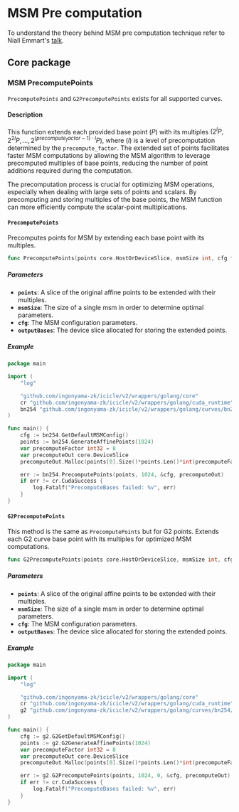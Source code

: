 # MSM Pre computation

To understand the theory behind MSM pre computation technique refer to Niall Emmart's [talk](https://youtu.be/KAWlySN7Hm8?feature=shared&t=1734).

## Core package

### MSM PrecomputePoints

`PrecomputePoints` and `G2PrecomputePoints` exists for all supported curves.

#### Description

This function extends each provided base point $(P)$ with its multiples $(2^lP, 2^{2l}P, ..., 2^{(precompute_factor - 1) \cdot l}P)$, where $(l)$ is a level of precomputation determined by the `precompute_factor`. The extended set of points facilitates faster MSM computations by allowing the MSM algorithm to leverage precomputed multiples of base points, reducing the number of point additions required during the computation.

The precomputation process is crucial for optimizing MSM operations, especially when dealing with large sets of points and scalars. By precomputing and storing multiples of the base points, the MSM function can more efficiently compute the scalar-point multiplications.

#### `PrecomputePoints`

Precomputes points for MSM by extending each base point with its multiples.

```go
func PrecomputePoints(points core.HostOrDeviceSlice, msmSize int, cfg *core.MSMConfig, outputBases core.DeviceSlice) cr.CudaError
```

##### Parameters

- **`points`**: A slice of the original affine points to be extended with their multiples.
- **`msmSize`**: The size of a single msm in order to determine optimal parameters.
- **`cfg`**: The MSM configuration parameters.
- **`outputBases`**: The device slice allocated for storing the extended points.

##### Example

```go
package main

import (
	"log"

	"github.com/ingonyama-zk/icicle/v2/wrappers/golang/core"
	cr "github.com/ingonyama-zk/icicle/v2/wrappers/golang/cuda_runtime"
	bn254 "github.com/ingonyama-zk/icicle/v2/wrappers/golang/curves/bn254"
)

func main() {
	cfg := bn254.GetDefaultMSMConfig()
	points := bn254.GenerateAffinePoints(1024)
	var precomputeFactor int32 = 8
	var precomputeOut core.DeviceSlice
	precomputeOut.Malloc(points[0].Size()*points.Len()*int(precomputeFactor), points[0].Size())

	err := bn254.PrecomputePoints(points, 1024, &cfg, precomputeOut)
	if err != cr.CudaSuccess {
		log.Fatalf("PrecomputeBases failed: %v", err)
	}
}
```

#### `G2PrecomputePoints`

This method is the same as `PrecomputePoints` but for G2 points. Extends each G2 curve base point with its multiples for optimized MSM computations.

```go
func G2PrecomputePoints(points core.HostOrDeviceSlice, msmSize int, cfg *core.MSMConfig, outputBases core.DeviceSlice) cr.CudaError
```

##### Parameters

- **`points`**: A slice of the original affine points to be extended with their multiples.
- **`msmSize`**: The size of a single msm in order to determine optimal parameters.
- **`cfg`**: The MSM configuration parameters.
- **`outputBases`**: The device slice allocated for storing the extended points.

##### Example

```go
package main

import (
	"log"

	"github.com/ingonyama-zk/icicle/v2/wrappers/golang/core"
	cr "github.com/ingonyama-zk/icicle/v2/wrappers/golang/cuda_runtime"
	g2 "github.com/ingonyama-zk/icicle/v2/wrappers/golang/curves/bn254/g2"
)

func main() {
	cfg := g2.G2GetDefaultMSMConfig()
	points := g2.G2GenerateAffinePoints(1024)
	var precomputeFactor int32 = 8
	var precomputeOut core.DeviceSlice
	precomputeOut.Malloc(points[0].Size()*points.Len()*int(precomputeFactor), points[0].Size())

	err := g2.G2PrecomputePoints(points, 1024, 0, &cfg, precomputeOut)
	if err != cr.CudaSuccess {
		log.Fatalf("PrecomputeBases failed: %v", err)
	}
}
```
